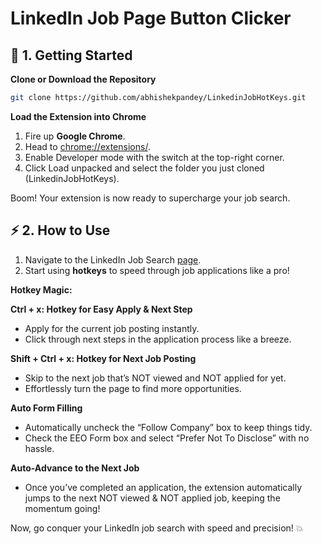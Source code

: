 # LinkedIn Job Page Button Clicker


## 🚀 1. Getting Started



**Clone or Download the Repository**



```bash
git clone https://github.com/abhishekpandey/LinkedinJobHotKeys.git
```





**Load the Extension into Chrome**

1. Fire up **Google Chrome**.
2. Head to [chrome://extensions/](chrome://extensions/).
3. Enable Developer mode with the switch at the top-right corner.
4. Click Load unpacked and select the folder you just cloned (LinkedinJobHotKeys).



Boom! Your extension is now ready to supercharge your job search.



## **⚡ 2. How to Use**

1. Navigate to the LinkedIn Job Search [page](https://www.linkedin.com/jobs/search).
2. Start using **hotkeys** to speed through job applications like a pro!



**Hotkey Magic:**



**Ctrl + x: Hotkey for Easy Apply & Next Step**

- Apply for the current job posting instantly.
- Click through next steps in the application process like a breeze.



**Shift + Ctrl + x: Hotkey for Next Job Posting**

- Skip to the next job that’s NOT viewed and NOT applied for yet.
- Effortlessly turn the page to find more opportunities.



**Auto Form Filling**

- Automatically uncheck the “Follow Company” box to keep things tidy.
- Check the EEO Form box and select “Prefer Not To Disclose” with no hassle.



**Auto-Advance to the Next Job**

- Once you’ve completed an application, the extension automatically jumps to the next NOT viewed & NOT applied job, keeping the momentum going!



Now, go conquer your LinkedIn job search with speed and precision! 💥